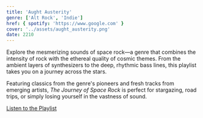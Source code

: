 ```yaml
---
title: 'Aught Austerity'
genre: ['Alt Rock', 'Indie']
href: { spotify: 'https://www.google.com' }
cover: '../assets/aught_austerity.png'
date: 2210
---
```


Explore the mesmerizing sounds of space rock—a genre that combines the intensity of rock with the ethereal quality of cosmic themes. From the ambient layers of synthesizers to the deep, rhythmic bass lines, this playlist takes you on a journey across the stars.

Featuring classics from the genre's pioneers and fresh tracks from emerging artists, _The Journey of Space Rock_ is perfect for stargazing, road trips, or simply losing yourself in the vastness of sound.

[Listen to the Playlist](https://example.com/space-rock-playlist)
